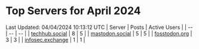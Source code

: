 # Top Servers for April 2024
Last Updated: 04/04/2024 10:13:12 UTC
| Server | Posts | Active Users |
| -- | -- | -- |
| [techhub.social](https://techhub.social/tags/PowerShell) | 8 | 5 |
| [mastodon.social](https://mastodon.social/tags/PowerShell) | 5 | 5 |
| [fosstodon.org](https://fosstodon.org/tags/PowerShell) | 3 | 3 |
| [infosec.exchange](https://infosec.exchange/tags/PowerShell) | 1 | 1 |
